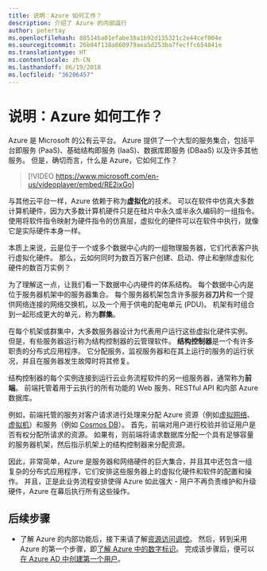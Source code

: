 ```yaml
---
title: 说明：Azure 如何工作？
description: 介绍了 Azure 的内部运行
author: petertay
ms.openlocfilehash: 88514ba01efabe38a1b92d135321c2e44cef004e
ms.sourcegitcommit: 26b04f138a860979aea5d253ba7fecffc654841e
ms.translationtype: HT
ms.contentlocale: zh-CN
ms.lasthandoff: 06/19/2018
ms.locfileid: "36206457"
---
```

# <a name="explainer-how-does-azure-work"></a>说明：Azure 如何工作？

Azure 是 Microsoft 的公有云平台。 Azure 提供了一个大型的服务集合，包括平台即服务 (PaaS)、基础结构即服务 (IaaS)、数据库即服务 (DBaaS) 以及许多其他服务。 但是，确切而言，什么是 Azure，它如何工作？

> [!VIDEO https://www.microsoft.com/en-us/videoplayer/embed/RE2ixGo] 

与其他云平台一样，Azure 依赖于称为**虚拟化**的技术。 可以在软件中仿真大多数计算机硬件，因为大多数计算机硬件只是在硅片中永久或半永久编码的一组指令。 使用将软件指令映射为硬件指令的仿真层，虚拟化的硬件可以在软件中执行，就像它是实际硬件本身一样。

本质上来说，云是位于一个或多个数据中心内的一组物理服务器，它们代表客户执行虚拟化硬件。 那么，云如何同时为数百万客户创建、启动、停止和删除虚拟化硬件的数百万实例？

为了理解这一点，让我们看一下数据中心内硬件的体系结构。  每个数据中心内是位于服务器机架中的服务器集合。 每个服务器机架包含许多服务器**刀片**和一个提供网络连接的网络交换机，以及一个用于供电的配电单元 (PDU)。 机架有时组合到一起形成更大的单元，称为**群集**。 

在每个机架或群集中，大多数服务器设计为代表用户运行这些虚拟化硬件实例。 但是，有些服务器运行称为结构控制器的云管理软件。 **结构控制器**是一个有许多职责的分布式应用程序。 它分配服务，监视服务器和在其上运行的服务的运行状况，并且在服务器发生故障时将其修复。

结构控制器的每个实例连接到运行云业务流程软件的另一组服务器，通常称为**前端**。 前端托管着用于云执行的所有功能的 Web 服务、RESTful API 和内部 Azure 数据库。 

例如，前端托管的服务对客户请求进行处理来分配 Azure 资源（例如[虚拟网络][vnet]、[虚拟机][vms]）和服务（例如 [Cosmos DB][cosmosdb]）。 首先，前端对用户进行校验并验证用户是否有权分配所请求的资源。 如果有，则前端将请求数据库分配一个具有足够容量的服务器机架，然后指示机架上的结构控制器来分配资源。

因此，非常简单，Azure 是服务器和网络硬件的巨大集合，并且其中还包含一组复杂的分布式应用程序，它们安排这些服务器上的虚拟化硬件和软件的配置和操作。 并且，正是此业务流程安排使得 Azure 如此强大 - 用户不再负责维护和升级硬件，Azure 在幕后执行所有这些操作。 

## <a name="next-steps"></a>后续步骤

* 了解 Azure 的内部功能后，接下来请了解[资源访问调控](governance-explainer.md)。 然后，转到采用 Azure 的第一个步骤，即[了解 Azure 中的数字标识](tenant-explainer.md)。 完成该步骤后，便可以[在 Azure AD 中创建第一个用户][docs-add-users-to-aad]。

<!-- Links -->

[cosmosdb]: /azure/cosmos-db/introduction
[docs-add-users-to-aad]: /azure/active-directory/add-users-azure-active-directory?toc=/azure/architecture/cloud-adoption-guide/toc.json
[vms]: /azure/virtual-machines/
[vnet]: /azure/virtual-network/virtual-networks-overview
